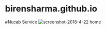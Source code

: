# birensharma.github.io
#Nucab Service
![screenshot-2018-4-22 home](https://user-images.githubusercontent.com/31134009/39097853-aa11b822-467f-11e8-8395-c2de3dac68a0.png)
